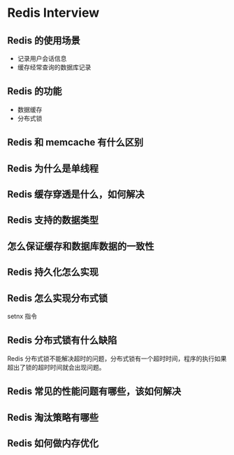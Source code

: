 # Redis Interview

## Redis 的使用场景

- 记录用户会话信息
- 缓存经常查询的数据库记录

## Redis 的功能

- 数据缓存
- 分布式锁

## Redis 和 memcache 有什么区别

## Redis 为什么是单线程

## Redis 缓存穿透是什么，如何解决

## Redis 支持的数据类型

## 怎么保证缓存和数据库数据的一致性

## Redis 持久化怎么实现

## Redis 怎么实现分布式锁

setnx 指令

## Redis 分布式锁有什么缺陷

Redis 分布式锁不能解决超时的问题，分布式锁有一个超时时间，程序的执行如果超出了锁的超时时间就会出现问题。

## Redis 常见的性能问题有哪些，该如何解决

## Redis 淘汰策略有哪些

## Redis 如何做内存优化

